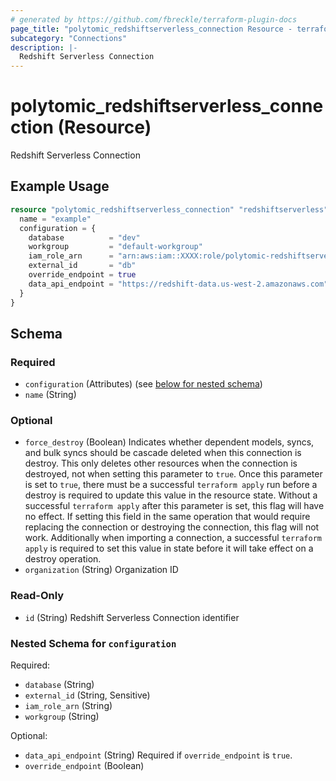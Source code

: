 ```yaml
---
# generated by https://github.com/fbreckle/terraform-plugin-docs
page_title: "polytomic_redshiftserverless_connection Resource - terraform-provider-polytomic"
subcategory: "Connections"
description: |-
  Redshift Serverless Connection
---
```


# polytomic_redshiftserverless_connection (Resource)

Redshift Serverless Connection

## Example Usage

```terraform
resource "polytomic_redshiftserverless_connection" "redshiftserverless" {
  name = "example"
  configuration = {
    database          = "dev"
    workgroup         = "default-workgroup"
    iam_role_arn      = "arn:aws:iam::XXXX:role/polytomic-redshiftserverless"
    external_id       = "db"
    override_endpoint = true
    data_api_endpoint = "https://redshift-data.us-west-2.amazonaws.com"
  }
}
```

<!-- schema generated by tfplugindocs -->
## Schema

### Required

- `configuration` (Attributes) (see [below for nested schema](#nestedatt--configuration))
- `name` (String)

### Optional

- `force_destroy` (Boolean) Indicates whether dependent models, syncs, and bulk syncs should be cascade deleted when this connection is destroy. This only deletes other resources when the connection is destroyed, not when setting this parameter to `true`. Once this parameter is set to `true`, there must be a successful `terraform apply` run before a destroy is required to update this value in the resource state. Without a successful `terraform apply` after this parameter is set, this flag will have no effect. If setting this field in the same operation that would require replacing the connection or destroying the connection, this flag will not work. Additionally when importing a connection, a successful `terraform apply` is required to set this value in state before it will take effect on a destroy operation.
- `organization` (String) Organization ID

### Read-Only

- `id` (String) Redshift Serverless Connection identifier

<a id="nestedatt--configuration"></a>
### Nested Schema for `configuration`

Required:

- `database` (String)
- `external_id` (String, Sensitive)
- `iam_role_arn` (String)
- `workgroup` (String)

Optional:

- `data_api_endpoint` (String) Required if `override_endpoint` is `true`.
- `override_endpoint` (Boolean)


